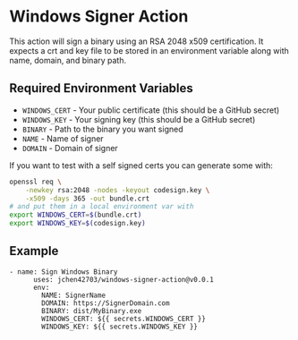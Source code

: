 # Windows Signer Action

This action will sign a binary using an RSA 2048 x509 certification. It expects a crt and key file to be stored in an environment variable along with name, domain, and binary path.

## Required Environment Variables

- `WINDOWS_CERT` - Your public certificate (this should be a GitHub secret)
- `WINDOWS_KEY` - Your signing key (this should be a GitHub secret)
- `BINARY` - Path to the binary you want signed
- `NAME` - Name of signer
- `DOMAIN` - Domain of signer

If you want to test with a self signed certs you can generate some with:

```bash
openssl req \
    -newkey rsa:2048 -nodes -keyout codesign.key \
    -x509 -days 365 -out bundle.crt
# and put them in a local environment var with
export WINDOWS_CERT=$(bundle.crt)
export WINDOWS_KEY=$(codesign.key)
```

## Example

```
- name: Sign Windows Binary
      uses: jchen42703/windows-signer-action@v0.0.1
      env:
        NAME: SignerName
        DOMAIN: https://SignerDomain.com
        BINARY: dist/MyBinary.exe
        WINDOWS_CERT: ${{ secrets.WINDOWS_CERT }}
        WINDOWS_KEY: ${{ secrets.WINDOWS_KEY }}
```
